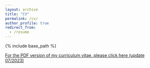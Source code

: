 ```yaml
---
layout: archive
title: "CV"
permalink: /cv/
author_profile: true
redirect_from:
  - /resume
---
```


{% include base_path %}

[For the PDF version of my curriculum vitae, please click here (update 07/2023)](https://olympioh.github.io/files/CV.pdf)
